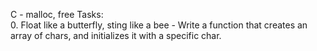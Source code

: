C - malloc, free Tasks:<br>
0. Float like a butterfly, sting like a bee - Write a function that creates an array of chars, and initializes it with a specific char.<br>
